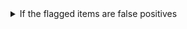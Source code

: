 <!-- See https://github.com/check-spelling/check-spelling/wiki/Configuration-Examples%3A-advice --> <!-- markdownlint-disable MD033 MD041 -->
<details><summary>If the flagged items are false positives</summary>

If items relate to a ...

- binary file (or some other file you wouldn't want to check at all).

  Please add a file path to the `excludes.txt` file matching the containing file.

  File paths are Perl 5 Regular Expressions - you can [test](https://www.regexplanet.com/advanced/perl) yours before committing to verify it will match your files.

  `^` refers to the file's path from the root of the repository, so `^README\.md$` would exclude README.md (on whichever branch you're using).

- well-formed pattern.

  If you can write a [pattern](https://github.com/check-spelling/check-spelling/wiki/Configuration-Examples:-patterns) that would match it,
  try adding it to the `patterns.txt` file.

  Patterns are Perl 5 Regular Expressions - you can [test](https://www.regexplanet.com/advanced/perl) yours before committing to verify it will match your lines.

  Note that patterns can't match multiline strings.

</details>
